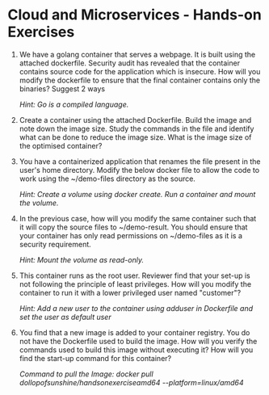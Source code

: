 # Cloud and Microservices - Hands-on Exercises

1. We have a golang container that serves a webpage. It is built using the attached dockerfile. Security audit has revealed that the container contains source code for the application which is insecure. How will you modify the dockerfile to ensure that the final container contains only the binaries? Suggest 2 ways

     *Hint: Go is a compiled language.*

2. Create a container using the attached Dockerfile. Build the image and note down the image size. Study the commands in the file and identify what can be done to reduce the image size. What is the image size of the optimised container?

3. You have a containerized application that renames the file present in the user's home directory. Modify the below docker file to allow the code to work using the ~/demo-files directory as the source.
 
     *Hint: Create a volume using docker create. Run a container and mount the volume.*

 4. In the previous case, how will you modify the same container such that it will copy the source files to ~/demo-result. You should ensure that your container has only read permissions on ~/demo-files as it is a security requirement.

     *Hint: Mount the volume as read-only.*

 5. This container runs as the root user. Reviewer find that your set-up is not following the principle of least privileges. How will you modify the container to run it with a lower privileged user named "customer"?

     *Hint: Add a new user to the container using adduser in Dockerfile and set the user as default user*

 6. You find that a new image is added to your container registry. You do not have the Dockerfile used to build the image. How will you verify the commands used to build this image without executing it? How will you find the start-up command for this container?

     *Command to pull the Image: docker pull dollopofsunshine/handsonexerciseamd64 --platform=linux/amd64*

